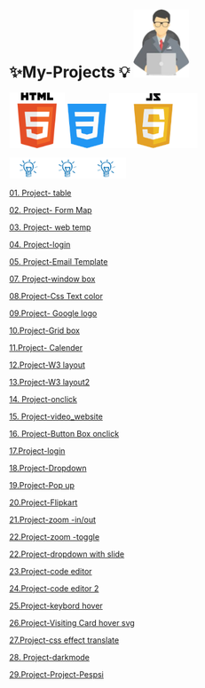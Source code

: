 # ✨My-Projects 💡 <img src="proj1-removebg-preview.png"  width="100px">

<img src="html-tutorial.png" width ="100px"><img src="mycss.png" width ="80px"><img src="JavaScript-Logo.png" width="159px" >


<img src="light-removebg-preview.png" width ="70px"><img src="light-removebg-preview.png" width ="70px"><img src="light-removebg-preview.png" width ="70px">


<a href="https://manishdeveloper333.github.io/table basic 2.html">01. Project- table</a>


<a href="https://manishdeveloper333.github.io/form google map.html">02. Project- Form Map</a>


<a href="https://manishdeveloper333.github.io/Projects/web page 1.html">03. Project- web temp</a>


<a href="https://manishdeveloper333.github.io/Projects/web page -login page.html">04. Project-login</a>


<a href="https://manishdeveloper333.github.io/template demo 4.html"> 05. Project-Email Template</a>


<a href="https://manishdeveloper333.github.io/Projects/window slide box.html">07. Project-window box</a>


<a href="https://manishdeveloper333.github.io/css text color 05.html"> 08.Project-Css Text color</a>


<a href="https://manishdeveloper333.github.io/GOOGLE logo demo.html"> 09.Project- Google logo</a>


<a href="https://manishdeveloper333.github.io/kolgrid.html"> 10.Project-Grid box </a>


<a href="https://manishdeveloper333.github.io/calender-grid.html"> 11.Project- Calender </a>


<a href="https://manishdeveloper333.github.io/Projects/navbar.html">12.Project-W3 layout</a>


<a href="https://manishdeveloper333.github.io/Projects/food-web.html">13.Project-W3 layout2</a>


<a href="https://manishdeveloper333.github.io/javascript project-5.html"> 14. Project-onclick</a>


<a href="https://manishdeveloper333.github.io/Projects/video_website.html"> 15. Project-video_website</a>

<a href="https://manishdeveloper333.github.io/javascript poject 7-box position.html"> 16. Project-Button Box onclick</a>

<a href="https://manishdeveloper333.github.io/Projects/sliding-login.html">17.Project-login</a>

<a href="https://manishdeveloper333.github.io/Projects/javascript project-dropdown.html">18.Project-Dropdown</a>

<a href="https://manishdeveloper333.github.io/Projects/javascript project-pop up closed.html">19.Project-Pop up </a>

<a href="https://manishdeveloper333.github.io/Projects/flipkart.html">20.Project-Flipkart</a>

<a href="https://manishdeveloper333.github.io/Projects/zoom in-out">21.Project-zoom -in/out</a>

<a href="https://manishdeveloper333.github.io/Projects/animart4e toggle">22.Project-zoom -toggle</a>


<a href="https://manishdeveloper333.github.io/Projects/slide drop down">22.Project-dropdown with slide</a>

<a href="https://manishdeveloper333.github.io/code editor.html">23.Project-code editor </a>


<a href="https://manishdeveloper333.github.io/my code editor.html">24.Project-code editor 2 </a>

<a href="https://manishdeveloper333.github.io/Projects/ms keyword.html">25.Project-keybord hover</a>

<a href="https://manishdeveloper333.github.io/Projects/cardvisiting .html">26.Project-Visiting Card hover svg</a>


<a href="https://manishdeveloper333.github.io/Projects/Untitled-1">27.Project-css effect translate </a>

<a href="https://manishdeveloper333.github.io/darkmode.html"> 28. Project-darkmode</a>

<a href="https://manishdeveloper333.github.io/Projects/Project-Pespsi.html">29.Project-Project-Pespsi</a>



